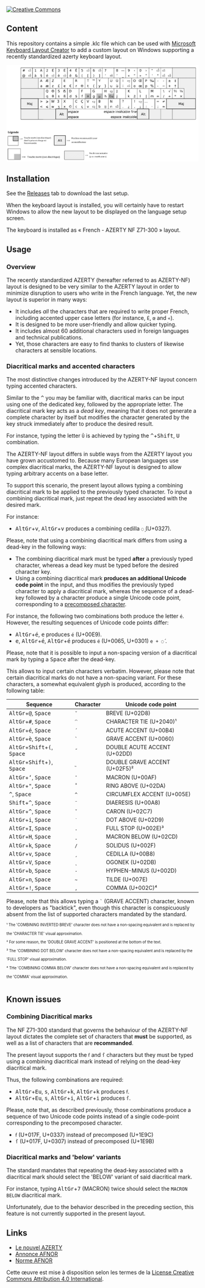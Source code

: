 [![Creative Commons](https://i.creativecommons.org/l/by/4.0/80x15.png)](https://creativecommons.org/licenses/by/4.0/)

## Content

This repository contains a simple .klc file which can be used with [Microsoft Keyboard Layout Creator](https://www.microsoft.com/en-us/download/details.aspx?id=22339)
to add a custom layout on Windows supporting a recently standardized azerty keyboard layout.

![](./refs/main_layout.png)

## Installation

See the [Releases](https://github.com/tbolon/optimized-azerty-win/releases) tab to download the last setup.

When the keyboard layout is installed, you will certainly have to restart Windows to allow the new layout to be displayed on the language setup screen.

The keyboard is installed as « French - AZERTY NF Z71-300 » layout.


## Usage


### Overview

The recently standardized AZERTY (hereafter referred to as AZERTY-NF) layout is designed to be very similar to the AZERTY layout in order to minimize disruption to users who write in the French language. Yet, the new layout is superior in many ways:

- It includes *all* the characters that are required to write proper French, including accented upper case letters (for instance, `É`, `œ` and `«`).
- It is designed to be more user-friendly and allow quicker typing.
- It includes almost 60 additional characters used in foreign languages and technical publications.
- Yet, those characters are easy to find thanks to clusters of likewise characters at sensible locations.


### Diacritical marks and accented characters

The most distinctive changes introduced by the AZERTY-NF layout concern typing accented characters.

Similar to the <kbd>^</kbd> you may be familiar with, diacritical marks can be input using one of the dedicated key, followed by the appropriate letter. The diacritical mark key acts as a *dead key*, meaning that it does not generate a complete character by itself but modifies the character generated by the key struck immediately after to produce the desired result.

For instance, typing the letter `Û` is achieved by typing the <kbd>^</kbd>+<kbd>Shift</kbd>, <kbd>U</kbd> combination.

The AZERTY-NF layout differs in subtle ways from the AZERTY layout you have grown accustomed to. Because many European languages use complex diacritical marks, the AZERTY-NF layout is designed to allow typing arbitrary accents on a base letter.

To support this scenario, the present layout allows typing a combining diacritical mark to be applied to the previously typed character. To input a combining diacritical mark, just repeat the dead key associated with the desired mark.

For instance:

- <kbd>AltGr</kbd>+<kbd>v</kbd>, <kbd>AltGr</kbd>+<kbd>v</kbd> produces a combining cedilla `◌̧` (U+0327).

Please, note that using a combining diacritical mark differs from using a dead-key in the following ways:

- The combining diacritical mark must be typed __after__ a previously typed character, whereas a dead key must be typed before the desired character key.
- Using a combining diacritical mark __produces an additional Unicode code point__ in the input, and thus modifies the previously typed character to apply a diacritical mark, whereas the sequence of a dead-key followed by a character produce a single Unicode code point, corresponding to a [precomposed character](https://en.wikipedia.org/wiki/Precomposed_character).

For instance, the following two combinations both produce the letter `é`. However, the resulting sequences of Unicode code points differ:

- <kbd>AltGr</kbd>+<kbd>é</kbd>, <kbd>e</kbd> produces `é` (U+00E9).
- <kbd>e</kbd>, <kbd>AltGr</kbd>+<kbd>é</kbd>, <kbd>AltGr</kbd>+<kbd>é</kbd> produces `é` (U+0065, U+0301) `e + ◌́` .


Please, note that it is possible to input a non-spacing version of a diacritical mark by typing a <kbd>Space</kbd> after the dead-key.

This allows to input certain characters verbatim. However, please note that certain diacritical marks do not have a non-spacing variant. For these characters, a somewhat equivalent glyph is produced, according to the following table:

|Sequence|Character|Unicode code point|
|---|---|---|
| <kbd>AltGr</kbd>+<kbd>@</kbd>, <kbd>Space</kbd> | `˘` | BREVE (U+02D8) |
| <kbd>AltGr</kbd>+<kbd>#</kbd>, <kbd>Space</kbd> | `⁀` | CHARACTER TIE (U+2040)¹ |
| <kbd>AltGr</kbd>+<kbd>é</kbd>, <kbd>Space</kbd> | `´` | ACUTE ACCENT (U+00B4) |
| <kbd>AltGr</kbd>+<kbd>è</kbd>, <kbd>Space</kbd> | `` ` `` | GRAVE ACCENT (U+0060) |
| <kbd>AltGr</kbd>+<kbd>Shift</kbd>+<kbd>(</kbd>, <kbd>Space</kbd> | `˝` | DOUBLE ACUTE ACCENT (U+02DD) |
| <kbd>AltGr</kbd>+<kbd>Shift</kbd>+<kbd>)</kbd>, <kbd>Space</kbd> | `˵` | DOUBLE GRAVE ACCENT (U+02F5)² |
| <kbd>AltGr</kbd>+<kbd>‘</kbd>, <kbd>Space</kbd> | `¯` | MACRON (U+00AF) |
| <kbd>AltGr</kbd>+<kbd>"</kbd>, <kbd>Space</kbd> | `˚` | RING ABOVE (U+02DA) |
| <kbd>^</kbd>, <kbd>Space</kbd> | `^` | CIRCUMFLEX ACCENT (U+005E) |
| <kbd>Shift</kbd>+<kbd>^</kbd>, <kbd>Space</kbd> | `¨` |  DIAERESIS (U+00A8) |
| <kbd>AltGr</kbd>+<kbd>^</kbd>, <kbd>Space</kbd> | `ˇ` | CARON (U+02C7) |
| <kbd>AltGr</kbd>+<kbd>i</kbd>, <kbd>Space</kbd> | `˙` | DOT ABOVE (U+02D9) |
| <kbd>AltGr</kbd>+<kbd>I</kbd>, <kbd>Space</kbd> | `.` | FULL STOP (U+002E)³ |
| <kbd>AltGr</kbd>+<kbd>H</kbd>, <kbd>Space</kbd> | `ˍ` | MACRON BELOW (U+02CD) |
| <kbd>AltGr</kbd>+<kbd>k</kbd>, <kbd>Space</kbd> | `/` | SOLIDUS (U+002F) |
| <kbd>AltGr</kbd>+<kbd>v</kbd>, <kbd>Space</kbd> | `¸` | CEDILLA (U+00B8) |
| <kbd>AltGr</kbd>+<kbd>V</kbd>, <kbd>Space</kbd> | `˛` | OGONEK (U+02DB) |
| <kbd>AltGr</kbd>+<kbd>b</kbd>, <kbd>Space</kbd> | `-` | HYPHEN-MINUS (U+002D) |
| <kbd>AltGr</kbd>+<kbd>n</kbd>, <kbd>Space</kbd> | `~` | TILDE (U+007E) |
| <kbd>AltGr</kbd>+<kbd>!</kbd>, <kbd>Space</kbd> | `,` | COMMA (U+002C)⁴ |

Please, note that this allows typing a `` ` `` (GRAVE ACCENT) character, known to developers as "backtick", even though this character is conspicuously absent from the list of supported characters mandated by the standard.

<sup><sup>
¹ The 'COMBINING INVERTED BREVE' character does not have a non-spacing equivalent and is replaced by the 'CHARACTER TIE' visual approximation.  
² For some reason, the 'DOUBLE GRAVE ACCENT' is positioned at the bottom of the text.  
³ The 'COMBINING DOT BELOW' character does not have a non-spacing equivalent and is replaced by the 'FULL STOP' visual approximation.  
⁴ THe 'COMBINING COMMA BELOW' character does not have a non-spacing equivalent and is replaced by the 'COMMA' visual approximation.
</sup></sup>


## Known issues

### Combining Diacritical marks

The NF Z71-300 standard that governs the behaviour of the AZERTY-NF layout dictates the complete set of characters that __must__ be supported, as well as a list of characters that are __recommanded__.

The present layout supports the `ẜ` and `ẛ` characters but they must be typed using a combining diacritical mark instead of relying on the dead-key diacritical mark.


Thus, the following combinations are required:

- <kbd>AltGr</kbd>+<kbd>Eu</kbd>, <kbd>s</kbd>, <kbd>AltGr</kbd>+<kbd>k</kbd>, <kbd>AltGr</kbd>+<kbd>k</kbd> produces `ẜ`.
- <kbd>AltGr</kbd>+<kbd>Eu</kbd>, <kbd>s</kbd>, <kbd>AltGr</kbd>+<kbd>i</kbd>, <kbd>AltGr</kbd>+<kbd>i</kbd> produces `ẛ`.

Please, note that, as described previously, those combinations produce a sequence of two Unicode code points instead of a single code-point corresponding to the precomposed character.

- `ẜ` (U+017F, U+0337) instead of precomposed (U+1E9C)
- `ẛ` (U+017F, U+0307) instead of precomposed (U+1E9B)

### Diacritical marks and 'below' variants

The standard mandates that repeating the dead-key associated with a diacritical mark should select the 'BELOW' variant of said diacritical mark.

For instance, typing <kbd>AltGr</kbd>+<kbd>7</kbd> (MACRON) twice should select the `MACRON BELOW` diacritical mark.

Unfortunately, due to the behavior described in the preceding section, this feature is not currently supported in the present layout.


## Links

- [Le nouvel AZERTY](http://norme-azerty.fr/)
- [Annonce AFNOR](https://www.afnor.org/presse_avril2019/clavier-francais-norme-volontaire-pour-faciliter-ecriture/)
- [Norme AFNOR](https://www.boutique.afnor.org/norme/nf-z71-300/interfaces-utilisateurs-dispositions-de-clavier-bureautique-francais/article/901594/fa188960)


Cette œuvre est mise à disposition selon les termes de la [License Creative Commons Attribution 4.0 International](https://creativecommons.org/licenses/by/4.0/).  
